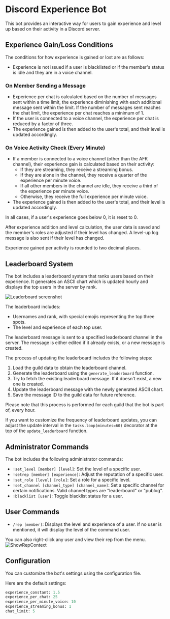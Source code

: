 # Discord Experience Bot

This bot provides an interactive way for users to gain experience and level up based on their activity in a Discord server.

## Experience Gain/Loss Conditions

The conditions for how experience is gained or lost are as follows:

- Experience is not issued if a user is blacklisted or if the member's status is idle and they are in a voice channel.

### On Member Sending a Message

- Experience per chat is calculated based on the number of messages sent within a time limit, the experience diminishing with each additional message sent within the limit. If the number of messages sent reaches the chat limit, the experience per chat reaches a minimum of 1.
- If the user is connected to a voice channel, the experience per chat is reduced by a factor of three.
- The experience gained is then added to the user's total, and their level is updated accordingly.

### On Voice Activity Check (Every Minute)

- If a member is connected to a voice channel (other than the AFK channel), their experience gain is calculated based on their activity:
    - If they are streaming, they receive a streaming bonus.
    - If they are alone in the channel, they receive a quarter of the experience per minute voice.
    - If all other members in the channel are idle, they receive a third of the experience per minute voice.
    - Otherwise, they receive the full experience per minute voice.
- The experience gained is then added to the user's total, and their level is updated accordingly.

In all cases, if a user's experience goes below 0, it is reset to 0.

After experience addition and level calculation, the user data is saved and the member's roles are adjusted if their level has changed. A level-up log message is also sent if their level has changed.

Experience gained per activity is rounded to two decimal places.

## Leaderboard System

The bot includes a leaderboard system that ranks users based on their experience. It generates an ASCII chart which is updated hourly and displays the top users in the server by rank.

![Leaderboard screenshot](https://i.imgur.com/aNte9Re.png)

The leaderboard includes:

- Usernames and rank, with special emojis representing the top three spots.
- The level and experience of each top user.

The leaderboard message is sent to a specified leaderboard channel in the server. The message is either edited if it already exists, or a new message is created.

The process of updating the leaderboard includes the following steps:

1. Load the guild data to obtain the leaderboard channel.
2. Generate the leaderboard using the `generate_leaderboard` function.
3. Try to fetch the existing leaderboard message. If it doesn't exist, a new one is created.
4. Update the leaderboard message with the newly generated ASCII chart.
5. Save the message ID to the guild data for future reference.

Please note that this process is performed for each guild that the bot is part of, every hour.

If you want to customize the frequency of leaderboard updates, you can adjust the update interval in the `tasks.loop(minutes=60)` decorator at the top of the `update_leaderboard` function.

## Administrator Commands

The bot includes the following administrator commands:

- `!set_level [member] [level]`: Set the level of a specific user.
- `!setrep [member] [experience]`: Adjust the reputation of a specific user.
- `!set_role [level] [role]`: Set a role for a specific level.
- `!set_channel [channel_type] [channel_name]`: Set a specific channel for certain notifications. Valid channel types are "leaderboard" or "publog".
- `!blacklist [user]`: Toggle blacklist status for a user. 

## User Commands

- `/rep [member]`: Displays the level and experience of a user. If no user is mentioned, it will display the level of the command user.

You can also right-click any user and view their rep from the menu.
![ShowRepContext](https://i.imgur.com/Gt0PlN8.png)

## Configuration

You can customize the bot's settings using the configuration file.

Here are the default settings:

```python
experience_constant: 1.5
experience_per_chat: 25
experience_per_minute_voice: 10
experience_streaming_bonus: 1
chat_limit: 5
```